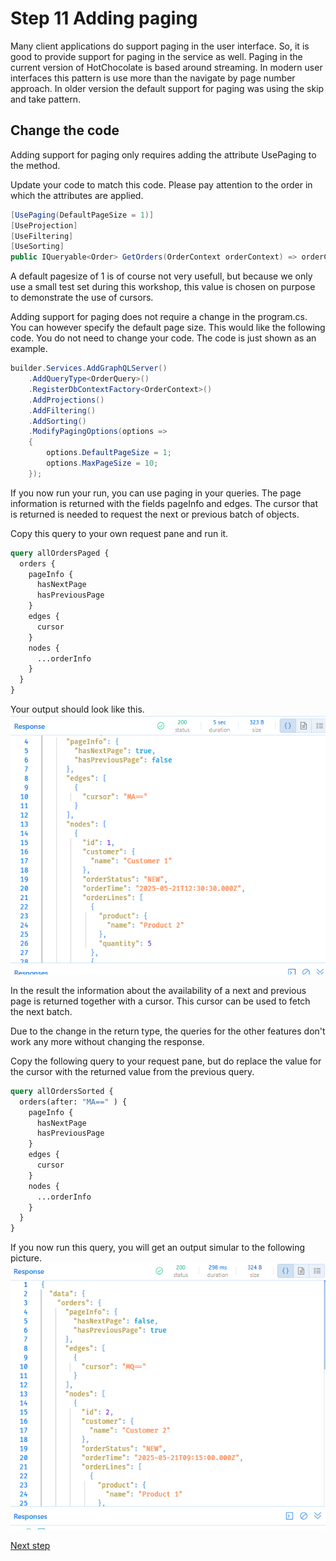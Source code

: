 # Step 11 Adding paging

Many client applications do support paging in the user interface. So, it is good to provide support for paging in the service as well. 
Paging in the current version of HotChocolate is based around streaming. In modern user interfaces this pattern is use more than the navigate by page number approach. In older version the default support for paging was using the skip and take pattern. 

## Change the code

Adding support for paging only requires adding the attribute UsePaging to the method.

Update your code to match this code. Please pay attention to the order in which the attributes are applied.

```csharp
[UsePaging(DefaultPageSize = 1)]
[UseProjection]
[UseFiltering]
[UseSorting]
public IQueryable<Order> GetOrders(OrderContext orderContext) => orderContext.Orders;
```

A default pagesize of 1 is of course not very usefull, but because we only use a small test set during this workshop, this value is chosen on purpose to demonstrate the use of cursors.

Adding support for paging does not require a change in the program.cs. You can however specify the default page size. This would like the following code. You do not need to change your code. The code is just shown as an example.

```csharp
builder.Services.AddGraphQLServer()
    .AddQueryType<OrderQuery>()
    .RegisterDbContextFactory<OrderContext>()
    .AddProjections()
    .AddFiltering()
    .AddSorting()
    .ModifyPagingOptions(options =>
    {
        options.DefaultPageSize = 1;
        options.MaxPageSize = 10;
    });
```

If you now run your run, you can use paging in your queries. The page information is returned with the fields pageInfo and edges. The cursor that is returned is needed to request the next or previous batch of objects.

Copy this query to your own request pane and run it.

```graphql
query allOrdersPaged {
  orders {
    pageInfo {
      hasNextPage
      hasPreviousPage
    }
    edges {
      cursor
    }
    nodes {
      ...orderInfo
    }
  }
}
```

Your output should look like this.
![Output paging page 1](./images/Result%20pages.png)

In the result the information about the availability of a next and previous page is returned together with a cursor. This cursor can be used to fetch the next batch.

Due to the change in the return type, the queries for the other features don't work any more without changing the response. 

Copy the following query to your request pane, but do replace the value for the cursor with the returned value from the previous query. 

```graphql
query allOrdersSorted {
  orders(after: "MA==" ) {
    pageInfo {
      hasNextPage
      hasPreviousPage
    }
    edges {
      cursor
    }
    nodes {
      ...orderInfo
    }
  }
}
```

If you now run this query, you will get an output simular to the following picture.
![Output page 2](./images/Result%20pages%20page%202.png)



[Next step](./Step12.md)

